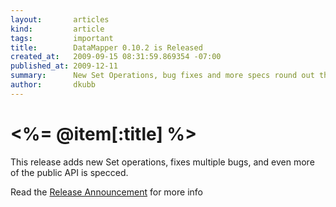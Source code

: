 ```yaml
---
layout:       articles
kind:         article
tags:         important
title:        DataMapper 0.10.2 is Released
created_at:   2009-09-15 08:31:59.869354 -07:00
published_at: 2009-12-11
summary:      New Set Operations, bug fixes and more specs round out this solid release.
author:       dkubb
---
```


<%= @item[:title] %>
================

This release adds new Set operations, fixes multiple bugs, and even more of the public API is specced.

Read the [Release Announcement](http://bit.ly/5l5ftv) for more info
